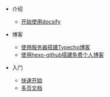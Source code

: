 <!-- docs/_sidebar.md -->

- 介绍
  - [开始使用docsify](/README.md)
  
- 博客
  - [使用服务器搭建Typecho博客](/blog/使用服务器搭建Typecho博客.md "Typecho")
  - [使用hexo-github搭建免费个人博客](/blog/使用hexo-github搭建免费个人博客.md "hexo")

- 入门
  - [快速开始](/quickstart/README "快速开始")
    <!-- 设置了 subMaxLevel，默认情况下每个标题都会自动添加到目录中 -->
    <!-- - [定制侧边栏](/quickstart/README#jump1) -->
    <!-- - [嵌套的侧边栏](/quickstart/README#jump2) -->
  - [多页文档](/more-pages/README "多页文档")
